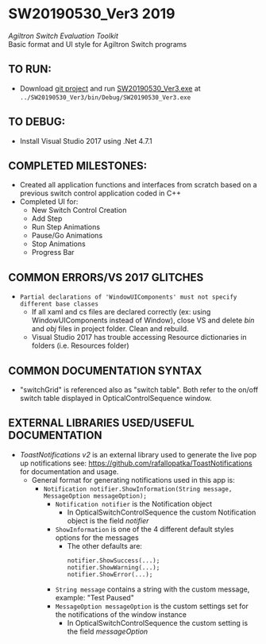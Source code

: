 # SW20190530_Ver3 2019
*Agiltron Switch Evaluation Toolkit*  
Basic format and UI style for Agiltron Switch programs

## TO RUN:
- Download  <a href="https://github.com/MaeZhao/SW20190530_Ver3">git project</a> and run <a href="https://github.com/MaeZhao/SW20190530_Ver3/blob/Without_Diagrams/SW20190530_Ver3/bin/Debug/SW20190530_Ver3.exe">SW20190530_Ver3.exe</a> at ```../SW20190530_Ver3/bin/Debug/SW20190530_Ver3.exe```

## TO DEBUG:
- Install Visual Studio 2017 using .Net 4.7.1

## COMPLETED MILESTONES:
- Created all application functions and interfaces from scratch based on a previous switch control application coded in C++
- Completed UI for:
	- New Switch Control Creation
	- Add Step
	- Run Step Animations
	- Pause/Go Animations
	- Stop Animations
	- Progress Bar

## COMMON ERRORS/VS 2017 GLITCHES
- ``` Partial declarations of 'WindowUIComponents' must not specify different base classes ```  
  - If all xaml and cs files are declared correctly (ex: using WindowUIComponents instead of Window), close VS and delete _bin_ and _obj_ files in project folder. Clean and rebuild.  
  - Visual Studio 2017 has trouble accessing Resource dictionaries in folders (i.e. Resources folder)  
## COMMON DOCUMENTATION SYNTAX  
- "switchGrid" is referenced also as "switch table". Both refer to the on/off switch table displayed in OpticalControlSequence window.

## EXTERNAL LIBRARIES USED/USEFUL DOCUMENTATION  
- _ToastNotifications v2_ is an external library used to generate the live pop up notifications see: https://github.com/rafallopatka/ToastNotifications for documentation and usage.
  - General format for generating notifications used in this app is:
    - ``` Notification notifier.ShowInformation(String message, MessageOption messageOption); ```
	  - ``` Notification notifier ``` is the Notification object
	    - In OpticalSwitchControlSequence the custom Notification object is the field _notifier_
	  - ``` ShowInformation ``` is one of the 4 different default styles options for the messages
	    - The other defaults are:
		  ``` 
		  notifier.ShowSuccess(...);
		  notifier.ShowWarning(...);
		  notifier.ShowError(...);  
	  - ``` String message ``` contains a string with the custom message, example: "Test Paused"
	  - ``` MessageOption messageOption ``` is the custom settings set for the notifications of the window instance
	    - In OpticalSwitchControlSequence the custom setting is the field _messageOption_
